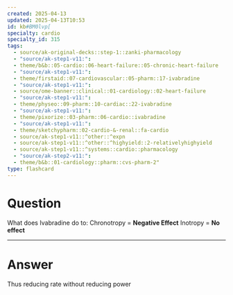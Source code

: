 ```yaml
---
created: 2025-04-13
updated: 2025-04-13T10:53
id: kb#BM0lvp[
specialty: cardio
specialty_id: 315
tags:
  - source/ak-original-decks::step-1::zanki-pharmacology
  - "source/ak-step1-v11:": 
  - theme/b&b::05-cardio::06-heart-failure::05-chronic-heart-failure
  - "source/ak-step1-v11:": 
  - theme/firstaid::07-cardiovascular::05-pharm::17-ivabradine
  - "source/ak-step1-v11:": 
  - source/ome-banner::clinical::01-cardiology::02-heart-failure
  - "source/ak-step1-v11:": 
  - theme/physeo::09-pharm::10-cardiac::22-ivabradine
  - "source/ak-step1-v11:": 
  - theme/pixorize::03-pharm::06-cardio::ivabradine
  - "source/ak-step1-v11:": 
  - theme/sketchypharm::02-cardio-&-renal::fa-cardio
  - source/ak-step1-v11::^other::^expn
  - source/ak-step1-v11::^other::^highyield::2-relativelyhighyield
  - source/ak-step1-v11::^systems::cardio::pharmacology
  - "source/ak-step2-v11:": 
  - theme/b&b::01-cardiology::pharm::cvs-pharm-2"
type: flashcard
---
```


# Question
What does Ivabradine do to:    Chronotropy = **Negative Effect** Inotropy = **No effect**

---

# Answer
Thus reducing rate without reducing power